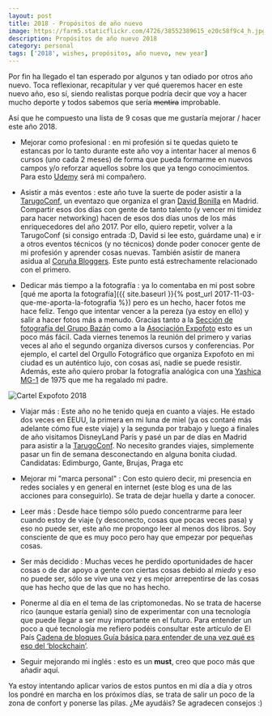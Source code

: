 ```yaml
---
layout: post
title: 2018 - Propósitos de año nuevo
image: https://farm5.staticflickr.com/4726/38552389615_e20c58f9c4_h.jpg
description: Propósitos de año nuevo 2018
category: personal
tags: ['2018', wishes, propósitos, año nuevo, new year]
---
```


Por fin ha llegado el tan esperado por algunos y tan odiado por otros año nuevo. Toca reflexionar, recapitular y ver qué queremos hacer en este nuevo año, eso sí, siendo realistas porque podría decir que voy a hacer mucho deporte y todos sabemos que sería ~~mentira~~ improbable.

Así que he compuesto una lista de 9 cosas que me gustaría mejorar / hacer este año 2018.

- Mejorar como profesional : en mi profesión si te quedas quieto te estancas por lo tanto durante este año voy a intentar hacer al menos 6 cursos (uno cada 2 meses) de forma que pueda formarme en nuevos campos y/o reforzar aquellos sobre los que ya tengo conocimientos. Para esto [Udemy](https://www.udemy.com/) será mi compañero.

- Asistir a más eventos : este año tuve la suerte de poder asistir a la [TarugoConf](http://www.tarugoconf.com/), un eventazo que organiza el gran [David Bonilla](http://www.bonillaware.com/) en Madrid. Compartir esos dos días con gente de tanto talento (y vencer mi timidez para hacer networking) hacen de esos dos días unos de los más enriquecedores del año 2017. Por ello, quiero repetir, volver a la TarugoConf (si consigo entrada :D, David si lee esto, guárdame una) e ir a otros eventos técnicos (y no técnicos) donde poder conocer gente de mi profesión y aprender cosas nuevas. También asistir de manera asidua al [Coruña Bloggers](http://corunabloggers.com/). Este punto está estrechamente relacionado con el primero.

- Dedicar más tiempo a la fotografía : ya lo comentaba en mi post sobre [qué me aporta la fotografía]({{ site.baseurl }}{% post_url 2017-11-03-que-me-aporta-la-fotografia %}) pero es un hecho, hacer fotos me hace feliz. Tengo que intentar vencer a la pereza (ya estoy en ello) y salir a hacer fotos más a menudo. Gracias tanto a la [Sección de fotografía del Grupo Bazán](http://fotografiagrupobazan.blogspot.com.es/) como a la [Asociación Expofoto](http://expofoto.blogspot.es/) esto es un poco más fácil. Cada viernes tenemos la reunión del primero y varias veces al año el segundo organiza diversos cursos y conferencias.
Por ejemplo, el cartel del Orgullo Fotográfico que organiza Expofoto en mi ciudad es un auténtico lujo, con cosas así, nadie se puede resistir. Además, este año quiero probar la fotografía analógica con una [Yashica MG-1](https://es.wikipedia.org/wiki/Yashica_MG-1) de 1975 que me ha regalado mi padre.

<img src="https://scontent.fvgo1-1.fna.fbcdn.net/v/t31.0-8/24301988_768931703298250_6324919911337976027_o.jpg?oh=5d2294bc425fc39cf69081a1a3eeba0d&oe=5AF03CB5" alt="Cartel Expofoto 2018" class="img-fluid">

- Viajar más : Este año no he tenido queja en cuanto a viajes. He estado dos veces en EEUU, la primera en mi luna de miel (ya os contaré más adelante cómo fue este viaje) y la segunda por trabajo y luego a finales de año visitamos DisneyLand París y pasé un par de días en Madrid para asistir a la [TarugoConf](http://www.tarugoconf.com/). No necesito grandes viajes, simplemente pasar un fin de semana desconectando en alguna bonita ciudad. Candidatas: Edimburgo, Gante, Brujas, Praga etc

- Mejorar mi "marca personal" : Con esto quiero decir, mi presencia en redes sociales y en general en internet (este blog es una de las acciones para conseguirlo). Se trata de dejar huella y darte a conocer. 

- Leer más : Desde hace tiempo sólo puedo concentrarme para leer cuando estoy de viaje (y desconecto, cosas que pocas veces pasa) y eso no puede ser, este año me propongo leer al menos dos libros. Soy consciente de que es muy poco pero hay que empezar por pequeñas cosas.

- Ser más decidido : Muchas veces he perdido oportunidades de hacer cosas o de dar apoyo a gente con ciertas cosas debido al _miedo_ y eso no puede ser, sólo se vive una vez y es mejor arrepentirse de las cosas que has hecho que de las que no has hecho.

- Ponerme al día en el tema de las criptomonedas. No se trata de hacerse rico (aunque estaría genial) sino de experimentar con una tecnología que puede llegar a ser muy importante en el futuro. Para entender un poco a qué tecnología me refiero podéis consultar este artículo de El País [Cadena de bloques
Guía básica para entender de una vez qué es eso del ‘blockchain’](https://retina.elpais.com/retina/2017/07/13/tendencias/1499945987_724507.html).

- Seguir mejorando mi inglés : esto es un __must__, creo que poco más que añadir aquí.


Ya estoy intentando aplicar varios de estos puntos en mi día a día y otros los pondré en marcha en los próximos días, se trata de salir un poco de la zona de confort y ponerse las pilas. ¿Me ayudáis? Se agradecen consejos :)














